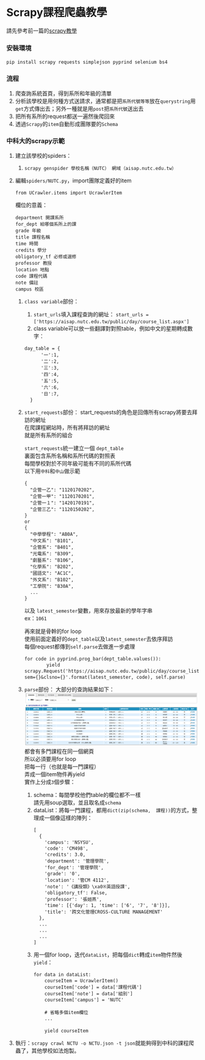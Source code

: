 # Scrapy課程爬蟲教學

請先參考前一篇的[scrapy教學](scrapy.md)

### 安裝環境

`pip install scrapy requests simplejson pyprind selenium bs4`

### 流程

1. 爬查詢系統首頁，得到系所和年級的清單
2. 分析該學校是用何種方式送請求，通常都是把`系所代號等等`放在`querystring`用`get`方式傳出去；另外一種就是用`post`把`系所代號`送出去
3. 把所有系所的request都送一遍然後爬回來
4. 透過`Scrapy`的`item`自動形成團隊要的`Schema`

### 中科大的scrapy示範

1. 建立該學校的spiders：
    1. `scrapy genspider 學校名稱（NUTC） 網域（aisap.nutc.edu.tw）`

1. 編輯`spiders/NUTC.py`，import團隊定義好的item
    ```
    from UCrawler.items import UcrawlerItem
    ```

    欄位的意義：
    ```
    department 開課系所
  	for_dept 給哪個系所上的課
  	grade 年級
  	title 課程名稱
  	time 時間
  	credits 學分
  	obligatory_tf 必修或選修
  	professor 教授
  	location 地點
  	code 課程代碼
  	note 備註
  	campus 校區
    ```

    1. `class variable`部份：
        1. `start_urls`填入課程查詢的網址：
        `start_urls = ['https://aisap.nutc.edu.tw/public/day/course_list.aspx']`
        2. class variable可以放一些翻譯對對照table，例如中文的星期轉成數字：
        ```
        day_table = {
              '一':1,
              '二':2,
              '三':3,
              '四':4,
              '五':5,
              '六':6,
              '日':7,
          }
        ```
    2. `start_requests`部份：
        start_requests的角色是回傳所有scrapy將要去拜訪的網址  
        在爬課程網站時，所有將拜訪的網址  
        就是所有系所的組合  

        `start_requests`統一建立一個 `dept_table`  
        裏面包含系所名稱和系所代碼的對照表  
        每間學校對於不同年級可能有不同的系所代碼  
        以下用`中科`和`中山`做示範
        ```
        {
          "企管一乙": "1120170202",
          "企管一甲": "1120170201",
          "企管一１": "1420170191",
          "企管三乙": "1120150202",
        }
        or
        {
          "中學學程": "AB0A",
          "中文系": "B101",
          "企管系": "B401",
          "光電系": "B309",
          "劇藝系": "B106",
          "化學系": "B202",
          "國語文": "AC1C",
          "外文系": "B102",
          "工學院": "B30A",
          ...
        }
        ```

        以及 `latest_semester`變數，用來存放最新的學年字串  
        ex：`1061`

        再來就是骨幹的for loop  
        使用前面定義好的`dept_table`以及`latest_semester`去依序拜訪  
        每個request都傳到`self.parse`去做進一步處理
        ```
        for code in pyprind.prog_bar(dept_table.values()):
                yield scrapy.Request('https://aisap.nutc.edu.tw/public/day/course_list.aspx?sem={}&clsno={}'.format(latest_semester, code), self.parse)
        ```
    3. `parse`部份：
      大部分的查詢結果如下：
      ![課程查詢結果](課程查詢結果.png)  
      都會有多門課程在同一個網頁  
      所以必須要用for loop  
      把每一行（也就是每一門課程）  
      弄成一個item物件再yield  
      實作上分成`3`個步驟：
          1. schema：每間學校他們table的欄位都不一樣  
          請先用soup選取，並且取名成`schema`
          2. dataList：將每一門課程，都用`dict(zip(schema,  課程))`的方式，整理成一個像這樣的陣列：
              ```
              [
                {
                  'campus': 'NSYSU',
                  'code': 'CM498',
                  'credits': 3.0,
                  'department': '管理學院',
                  'for_dept': '管理學院',
                  'grade': '0',
                  'location': '管CM 4112',
                  'note': '《講授類》\xa0※英語授課',
                  'obligatory_tf': False,
                  'professor': '張姮燕',
                  'time': [{'day': 1, 'time': ['6', '7', '8']}],
                  'title': '跨文化管理CROSS-CULTURE MANAGEMENT'
                },
                ...
                ...
                ...
              ]
              ```
          3. 用一個for loop，迭代`dataList`，把每個`dict`轉成`item`物件然後`yield`：
              ```
              for data in dataList:
                  courseItem = UcrawlerItem()
                  courseItem['code'] = data['課程代碼']
                  courseItem['note'] = data['組別']
                  courseItem['campus'] = 'NUTC'

                  # 省略多個item欄位
                  ...

                  yield courseItem
              ```
3. 執行：`scrapy crawl NCTU -o NCTU.json -t json`就能夠得到中科的課程爬蟲了，其他學校如法炮製。
